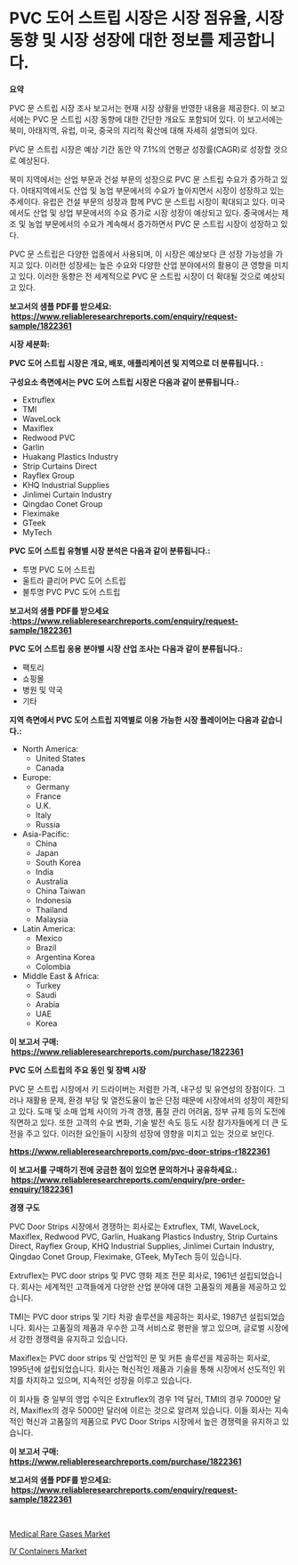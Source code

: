 <p><h1>PVC 도어 스트립 시장은 시장 점유율, 시장 동향 및 시장 성장에 대한 정보를 제공합니다.</h1></p><p><strong>요약</strong></p>
<p><p>PVC 문 스트립 시장 조사 보고서는 현재 시장 상황을 반영한 내용을 제공한다. 이 보고서에는 PVC 문 스트립 시장 동향에 대한 간단한 개요도 포함되어 있다. 이 보고서에는 북미, 아태지역, 유럽, 미국, 중국의 지리적 확산에 대해 자세히 설명되어 있다. </p><p>PVC 문 스트립 시장은 예상 기간 동안 약 7.1%의 연평균 성장률(CAGR)로 성장할 것으로 예상된다.</p><p>북미 지역에서는 산업 부문과 건설 부문의 성장으로 PVC 문 스트립 수요가 증가하고 있다. 아태지역에서도 산업 및 농업 부문에서의 수요가 높아지면서 시장이 성장하고 있는 추세이다. 유럽은 건설 부문의 성장과 함께 PVC 문 스트립 시장이 확대되고 있다. 미국에서도 산업 및 상업 부문에서의 수요 증가로 시장 성장이 예상되고 있다. 중국에서는 제조 및 농업 부문에서의 수요가 계속해서 증가하면서 PVC 문 스트립 시장이 성장하고 있다.</p><p>PVC 문 스트립은 다양한 업종에서 사용되며, 이 시장은 예상보다 큰 성장 가능성을 가지고 있다. 이러한 성장세는 높은 수요와 다양한 산업 분야에서의 활용이 큰 영향을 미치고 있다. 이러한 동향은 전 세계적으로 PVC 문 스트립 시장이 더 확대될 것으로 예상되고 있다.</p></p>
<p><strong>보고서의 샘플 PDF를 받으세요: &nbsp;<a href="https://www.reliableresearchreports.com/enquiry/request-sample/1822361">https://www.reliableresearchreports.com/enquiry/request-sample/1822361</a></strong></p>
<p><strong>시장 세분화:</strong></p>
<p><strong> PVC 도어 스트립 시장은 개요, 배포, 애플리케이션 및 지역으로 더 분류됩니다. :</strong></p>
<p><strong>구성요소 측면에서는 PVC 도어 스트립 시장은 다음과 같이 분류됩니다.:</strong></p>
<p><ul><li>Extruflex</li><li>TMI</li><li>WaveLock</li><li>Maxiflex</li><li>Redwood PVC</li><li>Garlin</li><li>Huakang Plastics Industry</li><li>Strip Curtains Direct</li><li>Rayflex Group</li><li>KHQ Industrial Supplies</li><li>Jinlimei Curtain Industry</li><li>Qingdao Conet Group</li><li>Fleximake</li><li>GTeek</li><li>MyTech</li></ul></p>
<p><strong> PVC 도어 스트립 유형별 시장 분석은 다음과 같이 분류됩니다.:</strong></p>
<p><ul><li>투명 PVC 도어 스트립</li><li>울트라 클리어 PVC 도어 스트립</li><li>불투명 PVC PVC 도어 스트립</li></ul></p>
<p><strong>보고서의 샘플 PDF를 받으세요 :<a href="https://www.reliableresearchreports.com/enquiry/request-sample/1822361">https://www.reliableresearchreports.com/enquiry/request-sample/1822361</a></strong></p>
<p><strong> PVC 도어 스트립 응용 분야별 시장 산업 조사는 다음과 같이 분류됩니다.:</strong></p>
<p><ul><li>팩토리</li><li>쇼핑몰</li><li>병원 및 약국</li><li>기타</li></ul></p>
<p><strong>지역 측면에서 PVC 도어 스트립 지역별로 이용 가능한 시장 플레이어는 다음과 같습니다.:</strong></p>
<p><ul>
    <li>
        North America:
        <ul>
            <li>United States</li>
            <li>Canada</li>
        </ul>
    </li>
    <li>
        Europe:
        <ul>
            <li>Germany</li>
            <li>France</li>
            <li>U.K.</li>
            <li>Italy</li>
            <li>Russia</li>
        </ul>
    </li>
    <li>
        Asia-Pacific:
        <ul>
            <li>China</li>
            <li>Japan</li>
            <li>South Korea</li>
            <li>India</li>
            <li>Australia</li>
            <li>China Taiwan</li>
            <li>Indonesia</li>
            <li>Thailand</li>
            <li>Malaysia</li>
        </ul>
    </li>
    <li>
        Latin America:
        <ul>
            <li>Mexico</li>
            <li>Brazil</li>
            <li>Argentina Korea</li>
            <li>Colombia</li>
        </ul>
    </li>
    <li>
        Middle East & Africa:
        <ul>
            <li>Turkey</li>
            <li>Saudi</li>
            <li>Arabia</li>
            <li>UAE</li>
            <li>Korea</li>
        </ul>
    </li>
    </ul></p>
<p><strong>이 보고서 구매: &nbsp;<a href="https://www.reliableresearchreports.com/purchase/1822361">https://www.reliableresearchreports.com/purchase/1822361</a></strong></p>
<p><strong>PVC 도어 스트립의 주요 동인 및 장벽 시장</strong></p>
<p><p>PVC 문 스트립 시장에서 키 드라이버는 저렴한 가격, 내구성 및 유연성의 장점이다. 그러나 재활용 문제, 환경 부담 및 열전도율이 높은 단점 때문에 시장에서의 성장이 제한되고 있다. 도매 및 소매 업체 사이의 가격 경쟁, 품질 관리 어려움, 정부 규제 등의 도전에 직면하고 있다. 또한 고객의 수요 변화, 기술 발전 속도 등도 시장 참가자들에게 더 큰 도전을 주고 있다. 이러한 요인들이 시장의 성장에 영향을 미치고 있는 것으로 보인다.</p></p>
<p><strong><a href="https://www.reliableresearchreports.com/pvc-door-strips-r1822361">https://www.reliableresearchreports.com/pvc-door-strips-r1822361</a></strong></p>
<p><strong>이 보고서를 구매하기 전에 궁금한 점이 있으면 문의하거나 공유하세요.: &nbsp;<a href="https://www.reliableresearchreports.com/enquiry/pre-order-enquiry/1822361">https://www.reliableresearchreports.com/enquiry/pre-order-enquiry/1822361</a></strong></p>
<p><strong>경쟁 구도</strong></p>
<p><p>PVC Door Strips 시장에서 경쟁하는 회사로는 Extruflex, TMI, WaveLock, Maxiflex, Redwood PVC, Garlin, Huakang Plastics Industry, Strip Curtains Direct, Rayflex Group, KHQ Industrial Supplies, Jinlimei Curtain Industry, Qingdao Conet Group, Fleximake, GTeek, MyTech 등이 있습니다.</p><p>Extruflex는 PVC door strips 및 PVC 영화 제조 전문 회사로, 1961년 설립되었습니다. 회사는 세계적인 고객들에게 다양한 산업 분야에 대한 고품질의 제품을 제공하고 있습니다. </p><p>TMI는 PVC door strips 및 기타 차광 솔루션을 제공하는 회사로, 1987년 설립되었습니다. 회사는 고품질의 제품과 우수한 고객 서비스로 평판을 쌓고 있으며, 글로벌 시장에서 강한 경쟁력을 유지하고 있습니다.</p><p>Maxiflex는 PVC door strips 및 산업적인 문 및 커튼 솔루션을 제공하는 회사로, 1995년에 설립되었습니다. 회사는 혁신적인 제품과 기술을 통해 시장에서 선도적인 위치를 차지하고 있으며, 지속적인 성장을 이루고 있습니다.</p><p>이 회사들 중 일부의 영업 수익은 Extruflex의 경우 1억 달러, TMI의 경우 7000만 달러, Maxiflex의 경우 5000만 달러에 이르는 것으로 알려져 있습니다. 이들 회사는 지속적인 혁신과 고품질의 제품으로 PVC Door Strips 시장에서 높은 경쟁력을 유지하고 있습니다.</p></p>
<p><strong>이 보고서 구매: &nbsp; <a href="https://www.reliableresearchreports.com/purchase/1822361">https://www.reliableresearchreports.com/purchase/1822361</a></strong></p>
<p><strong>보고서의 샘플 PDF를 받으세요: &nbsp;<a href="https://www.reliableresearchreports.com/enquiry/request-sample/1822361">https://www.reliableresearchreports.com/enquiry/request-sample/1822361</a></strong><strong></strong></p>
<p>&nbsp;</p>
<p><p><a href="https://simplistic-meeting-7ee.notion.site/Medical-Rare-Gases-Market-Size-CAGR-Trends-2024-2030-0b30e1f9ded8448eaf21f44a0f579869">Medical Rare Gases Market</a></p><p><a href="https://eight-handstand-8fb.notion.site/IV-Containers-Market-Competitive-Analysis-Market-Trends-and-Forecast-to-2031-9480861914ea4dfaab7f983b4ee7d3f3">IV Containers Market</a></p></p>